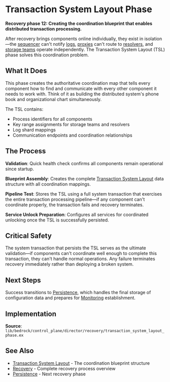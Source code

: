 # Transaction System Layout Phase

**Recovery phase 12: Creating the coordination blueprint that enables distributed transaction processing.**

After recovery brings components online individually, they exist in isolation—the [sequencer](../../components/data-plane/sequencer.md) can't notify [logs](../../components/data-plane/log.md), [proxies](../../components/data-plane/commit-proxy.md) can't route to [resolvers](../../components/data-plane/resolver.md), and [storage teams](../../components/data-plane/storage.md) operate independently. The Transaction System Layout (TSL) phase solves this coordination problem.

## What It Does

This phase creates the authoritative coordination map that tells every component how to find and communicate with every other component it needs to work with. Think of it as building the distributed system's phone book and organizational chart simultaneously.

The TSL contains:

- Process identifiers for all components
- Key range assignments for storage teams and resolvers  
- Log shard mappings
- Communication endpoints and coordination relationships

## The Process

**Validation**: Quick health check confirms all components remain operational since startup.

**Blueprint Assembly**: Creates the complete [Transaction System Layout](../../quick-reads/transaction-system-layout.md) data structure with all coordination mappings.

**Pipeline Test**: Stores the TSL using a full system transaction that exercises the entire transaction processing pipeline—if any component can't coordinate properly, the transaction fails and recovery terminates.

**Service Unlock Preparation**: Configures all services for coordinated unlocking once the TSL is successfully persisted.

## Critical Safety

The system transaction that persists the TSL serves as the ultimate validation—if components can't coordinate well enough to complete this transaction, they can't handle normal operations. Any failure terminates recovery immediately rather than deploying a broken system.

## Next Steps

Success transitions to [Persistence](persistence.md), which handles the final storage of configuration data and prepares for [Monitoring](monitoring.md) establishment.

## Implementation

**Source**: `lib/bedrock/control_plane/director/recovery/transaction_system_layout_phase.ex`

## See Also

- [Transaction System Layout](../../quick-reads/transaction-system-layout.md) - The coordination blueprint structure
- [Recovery](../recovery.md) - Complete recovery process overview  
- [Persistence](persistence.md) - Next recovery phase
